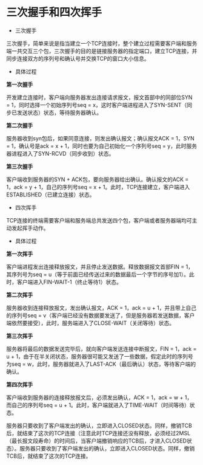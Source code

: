 # 三次握手和四次挥手

- 三次握手

三次握手，简单来说是指当建立一个TCP连接时，整个建立过程需要客户端和服务端一共交互三个包，三次握手的目的是链接服务器的指定端口，建立TCP连接，并同步连接双方的序列号和确认号并交换TCP的窗口大小信息。

- 具体过程

**第一次握手**

开发建立连接时，客户端向服务器发出连接请求报文，报文首部中的同部位SYN = 1，同时选择一个初始序列号seq = x，这时客户端进程进入了SYN-SENT（同步已发送状态）状态，等待服务器确认。

**第二次握手**

服务器收到syn包后，如果同意连接，则发出确认报文；确认报文ACK = 1，SYN = 1，确认号是ack = x + 1，同时也要为自己初始化一个序列号seq = y，此时服务器进程进入了SYN-RCVD（同步收到）状态。

**第三次握手**

客户端收到服务器的SYN + ACK包，要向服务器给出确认。确认报文的ACK = 1，ack = y + 1，自己的序列号seq = x + 1。此时，TCP连接建立，客户端进入ESTABLISHED（已建立连接）状态。

- 四次挥手

TCP连接的终端需要客户端和服务端总共发送四个包，客户端或者服务器端均可主动发起挥手动作。

- 具体过程

**第一次挥手**

客户端进程发出连接释放报文，并且停止发送数据。释放数据报文首部FIN = 1，其序列号为seq = u（等于前面已经传送过来的数据最后一个字节的序号加1）。此时，客户端进入FIN-WAIT-1（终止等待1）状态。

**第二次挥手**

服务器收到连接释放报文，发出确认报文，ACK = 1，ack = u + 1，并且带上自己的序列号seq = v（客户端已经没有数据要发送了，但是服务器若发送数据，客户端依然要接受），此时，服务端进入了CLOSE-WAIT（关闭等待）状态。

**第三次挥手**

服务器将最后的数据发送完毕后，就向客户端发送连接中断报文，FIN = 1，ack = u + 1，由于在半关闭状态，服务器很可能又发送了一些数据，假定此时的序列号为seq = w，此时，服务器就进入了LAST-ACK（最后确认）状态，等待客户端的确认。

**第四次挥手**

客户端收到服务器的连接释放报文后，必须发出确认，ACK = 1，ack = w + 1，而自己的序列号seq = u + 1。此时，客户端就进入了TIME-WAIT（时间等待）状态。

服务器只要收到了客户端发出的确认，立即进入CLOSED状态。同样，撤销TCB后，就结束了这次的TCP连接（注意此时TCP连接还没有释放，必须经过2MSL（最长报文段寿命）的时间后，当客户端撤销响应的TCB后，才进入CLOSED状态）。服务器只要收到了客户端发出的确认，立即进入CLOSED状态。同样，撤销TCB后，就结束了这次的TCP连接。
